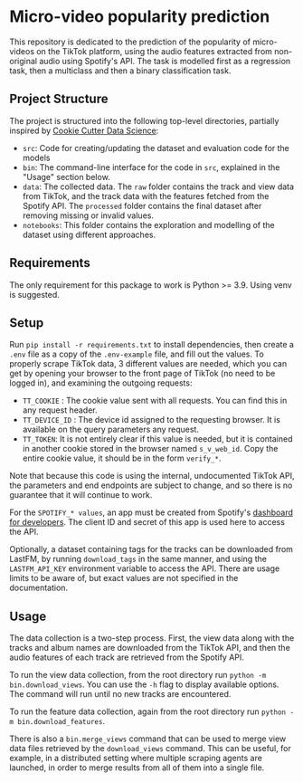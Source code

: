 # Micro-video popularity prediction
This repository is dedicated to the prediction of the popularity of micro-videos on the TikTok platform,
using the audio features extracted from non-original audio using Spotify's API. The task is modelled first 
as a regression task, then a multiclass and then a binary classification task.

## Project Structure
The project is structured into the following top-level directories, 
partially inspired by [Cookie Cutter Data Science](https://drivendata.github.io/cookiecutter-data-science/):
- `src`: Code for creating/updating the dataset and evaluation code for the models
- `bin`: The command-line interface for the code in `src`, explained in the "Usage" section below.
- `data`: The collected data. The `raw` folder contains the track and view data from TikTok, and the track data 
with the features fetched from the Spotify API. The `processed` folder contains the final dataset after
removing missing or invalid values.
- `notebooks`: This folder contains the exploration and modelling of the dataset using different approaches.

## Requirements
The only requirement for this package to work is Python >= 3.9. Using venv is suggested.

## Setup
Run `pip install -r requirements.txt` to install dependencies, then create a `.env` file as a copy of the `.env-example` file, and fill
out the values. To properly scrape TikTok data, 3 different values are needed, which you can get by opening
your browser to the front page of TikTok (no need to be logged in), and examining the outgoing requests:

- `TT_COOKIE` : The cookie value sent with all requests. You can find this in any request header.
- `TT_DEVICE_ID` : The device id assigned to the requesting browser. It is available on the query parameters any request.
- `TT_TOKEN`: It is not entirely clear if this value is needed, but it is contained in another cookie stored in the browser
named `s_v_web_id`. Copy the entire cookie value, it should be in the form `verify_*`.

Note that because this code is using the internal, undocumented TikTok API, the parameters and end endpoints are subject
to change, and so there is no guarantee that it will continue to work.

For the `SPOTIFY_* values`, an app must be created from 
Spotify's [dashboard for developers](https://developer.spotify.com/dashboard/). The client ID and secret of this app
is used here to access the API.

Optionally, a dataset containing tags for the tracks can be downloaded from LastFM, by running `download_tags` in the 
same manner, and using the `LASTFM_API_KEY` environment variable to access the API. There are usage limits to be aware
of, but exact values are not specified in the documentation.    

## Usage
The data collection is a two-step process. First, the view data along with the tracks and album names are 
downloaded from the TikTok API, and then the audio features of each track are retrieved from the Spotify API.

To run the view data collection, from the root directory run `python -m bin.download_views`. You can use the `-h` 
flag to display available options. The command will run until no new tracks are encountered.

To run the feature data collection, again from the root directory run `python -m bin.download_features`.

There is also a `bin.merge_views` command that can be used to merge view data files retrieved by the
`download_views` command. This can be useful, for example, in a distributed setting where multiple scraping agents
are launched, in order to merge results from all of them into a single file.